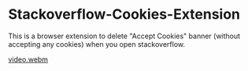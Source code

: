 # Stackoverflow-Cookies-Extension
This is a browser extension to delete "Accept Cookies" banner (without accepting any cookies) when you open stackoverflow.

[video.webm](https://user-images.githubusercontent.com/105153447/232548437-f7eb6d5e-96af-4704-afd9-1dbcaef71917.webm)
